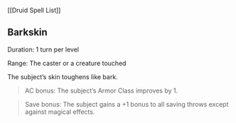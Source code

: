 [[Druid Spell List]]

## Barkskin          

Duration: 1 turn per level

Range: The caster or a creature touched

The subject’s skin toughens like bark.

> AC bonus: The subject’s Armor Class improves by 1.

> Save bonus: The subject gains a +1 bonus to all saving throws except against magical effects.